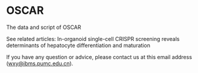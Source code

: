 # OSCAR
The data and script of OSCAR


See related articles:
In-organoid single-cell CRISPR screening reveals determinants of hepatocyte differentiation and maturation

If you have any question or advice, please contact us at this email address (wxy@ibms.pumc.edu.cn).

